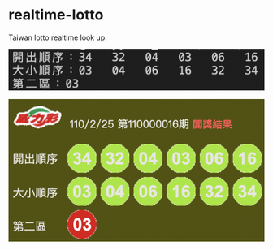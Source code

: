 # realtime-lotto
Taiwan lotto realtime look up.

![image](https://github.com/appfromape/realtime-lotto/blob/main/terminal.png)

![image](https://github.com/appfromape/realtime-lotto/blob/main/lotto_website.png)
